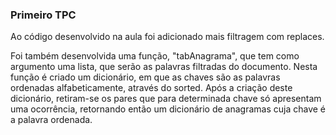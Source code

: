### Primeiro TPC

Ao código desenvolvido na aula foi adicionado mais filtragem com replaces.

Foi também desenvolvida uma função, "tabAnagrama", que tem como argumento uma lista, que serão as palavras filtradas do documento.
Nesta função é criado um dicionário, em que as chaves são as palavras ordenadas alfabeticamente, através do sorted.
Após a criação deste dicionário, retiram-se os pares que para determinada chave só apresentam uma ocorrência, retornando então um dicionário de anagramas cuja chave é a palavra ordenada. 